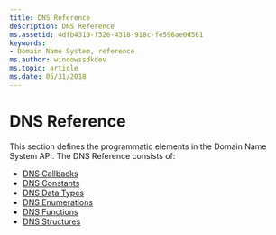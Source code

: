 ```yaml
---
title: DNS Reference
description: DNS Reference
ms.assetid: 4dfb4310-f326-4318-918c-fe596ae0d561
keywords:
- Domain Name System, reference
ms.author: windowssdkdev
ms.topic: article
ms.date: 05/31/2018
---
```


# DNS Reference

This section defines the programmatic elements in the Domain Name System API. The DNS Reference consists of:

-   [DNS Callbacks](dns-callbacks.md)
-   [DNS Constants](dns-constants.md)
-   [DNS Data Types](dns-data-types.md)
-   [DNS Enumerations](dns-enumerations.md)
-   [DNS Functions](dns-functions.md)
-   [DNS Structures](dns-structures.md)

 

 





